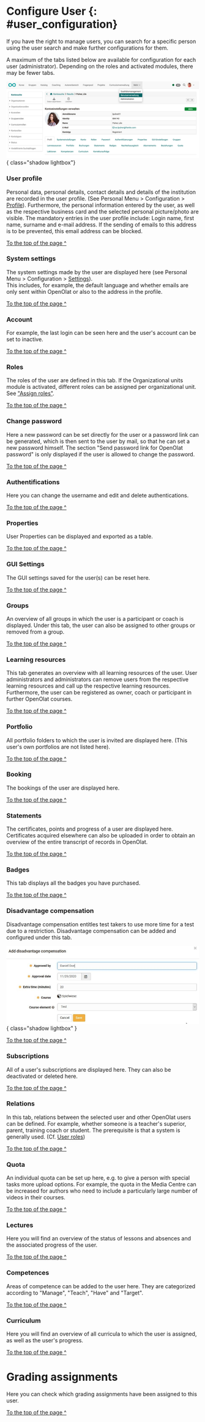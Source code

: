 # Configure User {: #user_configuration} 

If you have the right to manage users, you can search for a specific person using the user search and make further configurations for them.

A maximum of the tabs listed below are available for configuration for each user (administrator). Depending on the roles and activated modules, there may be fewer tabs.


![configure_user_v1_de.png](assets/configure_user_v1_de.png){ class="shadow lightbox"}



### User profile

Personal data, personal details, contact details and details of the institution are recorded in the user profile. (See Personal Menu > Configuration > [Profile](../../manual_user/personal_menu/Profile.md)). Furthermore, the personal information entered by the user, as well as the respective business card and the selected personal picture/photo are visible. The mandatory entries in the user profile include: Login name, first name, surname and e-mail address. If the sending of emails to this address is to be prevented, this email address can be blocked.

[To the top of the page ^](#user_configuration)


### System settings

The system settings made by the user are displayed here (see Personal Menu > Configuration > [Settings](../../manual_user/personal_menu/Configuration.md)).  
This includes, for example, the default language and whether emails are only sent within OpenOlat or also to the address in the profile. 

[To the top of the page ^](#user_configuration)


### Account

For example, the last login can be seen here and the user's account can be set to inactive.  

[To the top of the page ^](#user_configuration)


### Roles

The roles of the user are defined in this tab. If the Organizational units module is activated, different roles can be assigned per organizational unit. See ["Assign roles"](Assign_roles.md).

[To the top of the page ^](#user_configuration)


### Change password

Here a new password can be set directly for the user or a password link can
be generated, which is then sent to the user by mail, so that he can set a new
password himself. The section "Send password link for OpenOlat password" is
only displayed if the user is allowed to change the password.  

[To the top of the page ^](#user_configuration)


### Authentifications

Here you can change the username and edit and delete authentications.  
  
[To the top of the page ^](#user_configuration)


### Properties

User Properties can be displayed and exported as a table.  

[To the top of the page ^](#user_configuration)

### GUI Settings

The GUI settings saved for the user(s) can be reset here.

[To the top of the page ^](#user_configuration)


### Groups

An overview of all groups in which the user is a participant or coach is displayed. 
Under this tab, the user can also be assigned to other groups or removed from a group.

[To the top of the page ^](#user_configuration)


### Learning resources

This tab generates an overview with all learning resources of the user. User administrators and administrators can remove users from the respective learning resources and call up the respective learning resources. Furthermore, the user can be registered as owner, coach or participant in further OpenOlat courses.  

[To the top of the page ^](#user_configuration)


### Portfolio

All portfolio folders to which the user is invited are displayed here. (This user's own portfolios are not listed here).

[To the top of the page ^](#user_configuration)


### Booking

The bookings of the user are displayed here.  

[To the top of the page ^](#user_configuration)
  
### Statements

The certificates, points and progress of a user are displayed here. Certificates acquired elsewhere can also be uploaded in order to obtain an overview of the entire transcript of records in OpenOlat.

[To the top of the page ^](#user_configuration)

### Badges

This tab displays all the badges you have purchased.

[To the top of the page ^](#user_configuration)
  
### Disadvantage compensation

Disadvantage compensation entitles test takers to use more time for a test due to a restriction. Disadvantage compensation can be added and configured under this tab.

![](assets/disadvantage_compensation.jpg){ class="shadow lightbox" }
  
[To the top of the page ^](#user_configuration)


### Subscriptions

All of a user's subscriptions are displayed here. They can also be deactivated or deleted here.  

[To the top of the page ^](#user_configuration)


  
### Relations

In this tab, relations between the selected user and other OpenOlat users can be defined. For example, whether someone is a teacher's superior, parent, training coach or student. The prerequisite is that a system is generally used. (Cf. [User roles](index.md))

[To the top of the page ^](#user_configuration)


### Quota

An individual quota can be set up here, e.g. to give a person with special tasks more upload options. For example, the quota in the Media Centre can be increased for authors who need to include a particularly large number of videos in their courses.

[To the top of the page ^](#user_configuration)
  
### Lectures

Here you will find an overview of the status of lessons and absences and the associated progress of the user.

[To the top of the page ^](#user_configuration)
  
### Competences

Areas of competence can be added to the user here. They are categorized according to "Manage", "Teach", "Have" and "Target".

[To the top of the page ^](#user_configuration)
  

### Curriculum

Here you will find an overview of all curricula to which the user is assigned, as well as the user's progress.

[To the top of the page ^](#user_configuration)


# Grading assignments

Here you can check which grading assignments have been assigned to this user.

[To the top of the page ^](#user_configuration)

